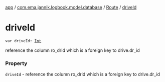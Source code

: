 [app](../../index.md) / [com.ema.jannik.logbook.model.database](../index.md) / [Route](index.md) / [driveId](./drive-id.md)

# driveId

`var driveId: `[`Int`](https://kotlinlang.org/api/latest/jvm/stdlib/kotlin/-int/index.html)

reference the column ro_drid which is a foreign key to drive.dr_id

### Property

`driveId` - reference the column ro_drid which is a foreign key to drive.dr_id